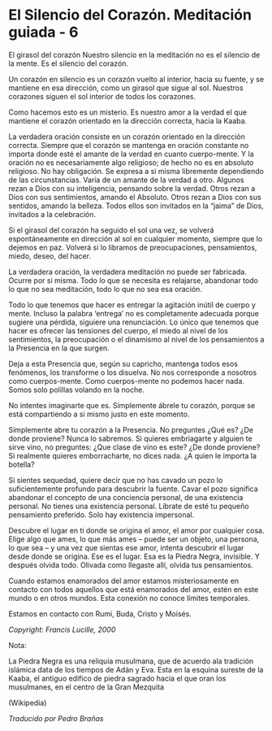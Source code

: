 # El Silencio del Corazón. Meditación guiada - 6

El girasol del corazón Nuestro silencio en la meditación no es el silencio de la mente. Es el silencio del corazón.

Un corazón en silencio es un corazón vuelto al interior, hacia su fuente, y se mantiene en esa dirección, como un girasol que sigue al sol. Nuestros corazones siguen el sol interior de todos los corazones.

Como hacemos esto es un misterio. Es nuestro amor a la verdad el que mantiene el corazón orientado en la dirección correcta, hacia la Kaaba.

La verdadera oración consiste en un corazón orientado en la dirección correcta. Siempre que el corazón se mantenga en oración constante no importa donde esté el amante de la verdad en cuanto cuerpo-mente. Y la oración no es necesariamente algo religioso; de hecho no es en absoluto religioso. No hay obligación. Se expresa a si misma libremente dependiendo de las circunstancias. Varía de un amante de la verdad a otro. Algunos rezan a Dios con su inteligencia, pensando sobre la verdad. Otros rezan a Dios con sus sentimientos, amando el Absoluto. Otros rezan a Dios con sus sentidos, amando la belleza. Todos ellos son invitados en la “jaima” de Dios, invitados a la celebración.

Si el girasol del corazón ha seguido el sol una vez, se volverá espontáneamente en dirección al sol en cualquier momento, siempre que lo dejemos en paz. Volverá si lo libramos de preocupaciones, pensamientos, miedo, deseo, del hacer.

La verdadera oración, la verdadera meditación no puede ser fabricada. Ocurre por si misma. Todo lo que se necesita es relajarse, abandonar todo lo que no sea meditación, todo lo que no sea esa oración.

Todo lo que tenemos que hacer es entregar la agitación inútil de cuerpo y mente. Incluso la palabra ‘entrega’ no es completamente adecuada porque sugiere una pérdida, siguiere una renunciación. Lo único que tenemos que hacer es ofrecer las tensiones del cuerpo, el miedo al nivel de los sentimientos, la preocupación o el dinamismo al nivel de los pensamientos a la Presencia en la que surgen.

Deja a esta Presencia que, según su capricho, mantenga todos esos fenómenos, los transforme o los disuelva. No nos corresponde a nosotros como cuerpos-mente. Como cuerpos-mente no podemos hacer nada. Somos solo polillas volando en la noche.

No intentes imaginarte que es. Simplemente ábrele tu corazón, porque se está compartiendo a si mismo justo en este momento.

Simplemente abre tu corazón a la Presencia. No preguntes ¿Qué es? ¿De donde proviene? Nunca lo sabremos. Si quieres embriagarte y alguien te sirve vino, no preguntes: ¿Que clase de vino es este? ¿De donde proviene? Si realmente quieres emborracharte, no dices nada. ¿A quien le importa la botella?

Si sientes sequedad, quiere decir que no has cavado un pozo lo suficientemente profundo para descubrir la fuente. Cavar el pozo significa abandonar el concepto de una conciencia personal, de una existencia personal. No tienes una existencia personal. Líbrate de esté tu pequeño pensamiento preferido. Solo hay existencia impersonal.

Descubre el lugar en ti donde se origina el amor, el amor por cualquier cosa. Elige algo que ames, lo que más ames – puede ser un objeto, una persona, lo que sea – y una vez que sientas ese amor, intenta descubrir el lugar desde donde se origina. Ese es el lugar. Esa es la Piedra Negra, invisible. Y después olvida todo. Olivada como llegaste allí, olvida tus pensamientos.

Cuando estamos enamorados del amor estamos misteriosamente en contacto con todos aquellos que está enamorados del amor, estén en este mundo o en otros mundos. Esta conexión no conoce límites temporales.

Estamos en contacto con Rumi, Buda, Cristo y Moisés.

_Copyright: Francis Lucille, 2000_

Nota:

La Piedra Negra es una reliquia musulmana, que de acuerdo ala tradición islámica data de los tiempos de Adán y Eva. Esta en la esquina sureste de la Kaaba, el antiguo edifico de piedra sagrado hacia el que oran los musulmanes, en el centro de la Gran Mezquita

(Wikipedia)

_Traducido por Pedro Brañas_